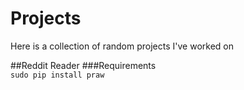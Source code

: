 # Projects
Here is a collection of random projects I've worked on

##Reddit Reader
###Requirements  
`sudo pip install praw`


